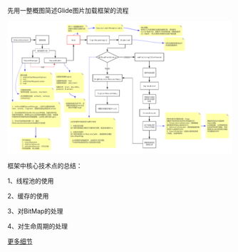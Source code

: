 
先用一整概图简述Glide图片加载框架的流程

![流程概述](https://github.com/twentyfourKing/learnandroid/blob/master/learn_open_source/learn_picture_load/readme/img/img_3.png)

框架中核心技术点的总结：

1、线程池的使用

2、缓存的使用

3、对BitMap的处理

4、对生命周期的处理

[更多细节](https://github.com/twentyfourKing/learnandroid/tree/master/learn_open_source/learn_picture_load/readme)

